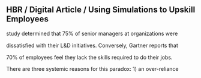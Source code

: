 ## HBR / Digital Article / Using Simulations to Upskill Employees

study determined that 75% of senior managers at organizations were

dissatisﬁed with their L&D initiatives. Conversely, Gartner reports that

70% of employees feel they lack the skills required to do their jobs.

There are three systemic reasons for this paradox: 1) an over-reliance